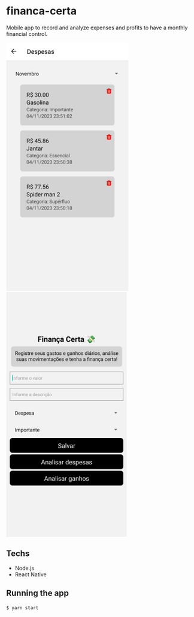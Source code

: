 # financa-certa

Mobile app to record and analyze expenses and profits to have a monthly financial control.

<img src="https://github.com/rafaelscariot/financa-certa/blob/main/assets/Screenshot_1.png" />
<img src="https://github.com/rafaelscariot/financa-certa/blob/main/assets/Screenshot_2.png" />

## Techs

- Node.js
- React Native

## Running the app

```bash
$ yarn start
```
